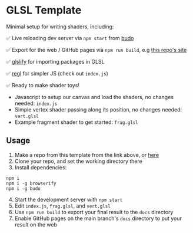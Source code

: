 # GLSL Template

Minimal setup for writing shaders, including:

✅ Live reloading dev server via `npm start` from [budo](https://github.com/mattdesl/budo)

✅ Export for the web / GitHub pages via `npm run build`, e.g [this repo's site](http://jack.strosahl.org/glsl-template/)

✅ [glslify](https://github.com/glslify/glslify) for importing packages in GLSL

✅ [regl](https://github.com/regl-project/regl) for simpler JS (check out `index.js`)

✅ Ready to make shader toys!
* Javascript to setup our canvas and load the shaders, no changes needed: `index.js`
* Simple vertex shader passing along its position, no changes needed: `vert.glsl`
* Example fragment shader to get started: `frag.glsl`

## Usage
1. Make a repo from this template from the link above, or [here](https://github.com/jackstrosahl/glsl-template/generate)
2. Clone your repo, and set the working directory there
3. Install dependencies:
```
npm i
npm i -g browserify
npm i -g budo
```
4. Start the development server with `npm start`
5. Edit `index.js`, `frag.glsl`, and `vert.glsl`
6. Use `npm run build` to export your final result to the `docs` directory
7. Enable GitHub pages on the main branch's `docs` directory to put your result on the web
